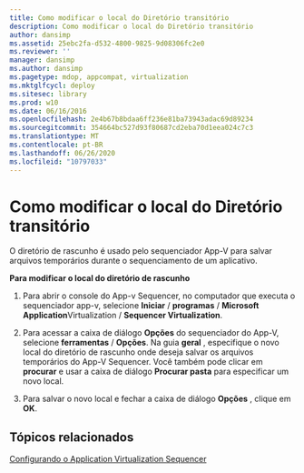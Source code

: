 ```yaml
---
title: Como modificar o local do Diretório transitório
description: Como modificar o local do Diretório transitório
author: dansimp
ms.assetid: 25ebc2fa-d532-4800-9825-9d08306fc2e0
ms.reviewer: ''
manager: dansimp
ms.author: dansimp
ms.pagetype: mdop, appcompat, virtualization
ms.mktglfcycl: deploy
ms.sitesec: library
ms.prod: w10
ms.date: 06/16/2016
ms.openlocfilehash: 2e4b67b8bdaa6ff236e81ba73943adac69d89234
ms.sourcegitcommit: 354664bc527d93f80687cd2eba70d1eea024c7c3
ms.translationtype: MT
ms.contentlocale: pt-BR
ms.lasthandoff: 06/26/2020
ms.locfileid: "10797033"
---
```

# Como modificar o local do Diretório transitório


O diretório de rascunho é usado pelo sequenciador App-V para salvar arquivos temporários durante o sequenciamento de um aplicativo.

**Para modificar o local do diretório de rascunho**

1.  Para abrir o console do App-v Sequencer, no computador que executa o sequenciador app-v, selecione **Iniciar**  /  **programas**  /  **Microsoft Application**Virtualization  /  **Sequencer Virtualization**.

2.  Para acessar a caixa de diálogo **Opções** do sequenciador do App-V, selecione **ferramentas**  /  **Opções**. Na guia **geral** , especifique o novo local do diretório de rascunho onde deseja salvar os arquivos temporários do App-V Sequencer. Você também pode clicar em **procurar** e usar a caixa de diálogo **Procurar pasta** para especificar um novo local.

3.  Para salvar o novo local e fechar a caixa de diálogo **Opções** , clique em **OK**.

## Tópicos relacionados


[Configurando o Application Virtualization Sequencer](configuring-the-application-virtualization-sequencer.md)

 

 





